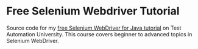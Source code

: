# Free Selenium Webdriver Tutorial
Source code for my [free Selenium WebDriver for Java tutorial](https://testautomationu.applitools.com/selenium-webdriver-tutorial-java/) on Test Automation University. This course covers beginner to advanced topics in Selenium WebDriver.

